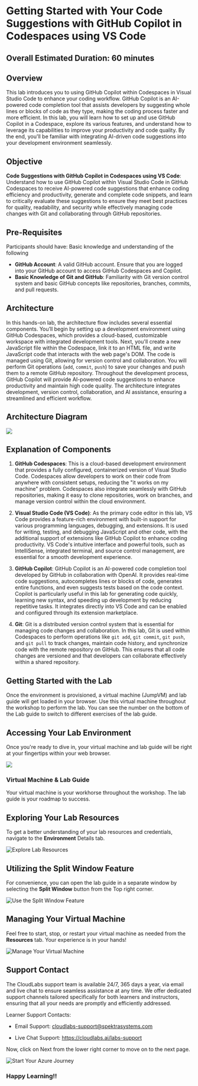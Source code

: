 # Getting Started with Your Code Suggestions with GitHub Copilot in Codespaces using VS Code

## Overall Estimated Duration: 60 minutes

## Overview

This lab introduces you to using GitHub Copilot within Codespaces in Visual Studio Code to enhance your coding workflow. GitHub Copilot is an AI-powered code completion tool that assists developers by suggesting whole lines or blocks of code as they type, making the coding process faster and more efficient. In this lab, you will learn how to set up and use GitHub Copilot in a Codespace, explore its various features, and understand how to leverage its capabilities to improve your productivity and code quality. By the end, you'll be familiar with integrating AI-driven code suggestions into your development environment seamlessly.

## Objective

**Code Suggestions with GitHub Copilot in Codespaces using VS Code**: Understand how to use GitHub Copilot within Visual Studio Code in GitHub Codespaces to receive AI-powered code suggestions that enhance coding efficiency and productivity, generate and complete code snippets, and learn to critically evaluate these suggestions to ensure they meet best practices for quality, readability, and security while effectively managing code changes with Git and collaborating through GitHub repositories.

## Pre-Requisites

Participants should have: Basic knowledge and understanding of the following

- **GitHub Account**: A valid GitHub account. Ensure that you are logged into your GitHub account to access GitHub Codespaces and Copilot.
- **Basic Knowledge of Git and GitHub**: Familiarity with Git version control system and basic GitHub concepts like repositories, branches, commits, and pull requests.

## Architecture

In this hands-on lab, the architecture flow includes several essential components. You’ll begin by setting up a development environment using GitHub Codespaces, which provides a cloud-based, customizable workspace with integrated development tools. Next, you'll create a new JavaScript file within the Codespace, link it to an HTML file, and write JavaScript code that interacts with the web page's DOM. The code is managed using Git, allowing for version control and collaboration. You will perform Git operations (`add`, `commit`, `push`) to save your changes and push them to a remote GitHub repository. Throughout the development process, GitHub Copilot will provide AI-powered code suggestions to enhance productivity and maintain high code quality. The architecture integrates development, version control, collaboration, and AI assistance, ensuring a streamlined and efficient workflow.

## Architecture Diagram

![](media/architecture.png)

## Explanation of Components

1. **GitHub Codespaces**: This is a cloud-based development environment that provides a fully configured, containerized version of Visual Studio Code. Codespaces allow developers to work on their code from anywhere with consistent setups, reducing the "it works on my machine" problem. Codespaces also integrate seamlessly with GitHub repositories, making it easy to clone repositories, work on branches, and manage version control within the cloud environment.

2. **Visual Studio Code (VS Code)**: As the primary code editor in this lab, VS Code provides a feature-rich environment with built-in support for various programming languages, debugging, and extensions. It is used for writing, testing, and debugging JavaScript and other code, with the additional support of extensions like GitHub Copilot to enhance coding productivity. VS Code's intuitive interface and powerful tools, such as IntelliSense, integrated terminal, and source control management, are essential for a smooth development experience.

3. **GitHub Copilot**: GitHub Copilot is an AI-powered code completion tool developed by GitHub in collaboration with OpenAI. It provides real-time code suggestions, autocompletes lines or blocks of code, generates entire functions, and even suggests tests based on the code context. Copilot is particularly useful in this lab for generating code quickly, learning new syntax, and speeding up development by reducing repetitive tasks. It integrates directly into VS Code and can be enabled and configured through its extension marketplace.

4. **Git**: Git is a distributed version control system that is essential for managing code changes and collaboration. In this lab, Git is used within Codespaces to perform operations like `git add`, `git commit`, `git push`, and `git pull` to track changes, maintain code history, and synchronize code with the remote repository on GitHub. This ensures that all code changes are versioned and that developers can collaborate effectively within a shared repository.

## Getting Started with the Lab

Once the environment is provisioned, a virtual machine (JumpVM) and lab guide will get loaded in your browser. Use this virtual machine throughout the workshop to perform the lab. You can see the number on the bottom of the Lab guide to switch to different exercises of the lab guide.
 
## Accessing Your Lab Environment
 
Once you're ready to dive in, your virtual machine and lab guide will be right at your fingertips within your web browser.
 
   ![](media/lab-vma.png)

### Virtual Machine & Lab Guide
 
Your virtual machine is your workhorse throughout the workshop. The lab guide is your roadmap to success.
 
## Exploring Your Lab Resources
 
To get a better understanding of your lab resources and credentials, navigate to the **Environment** Details tab.
 
![Explore Lab Resources](media/env-details(1)a.png)

## Utilizing the Split Window Feature
 
For convenience, you can open the lab guide in a separate window by selecting the **Split Window** button from the Top right corner.
 
![Use the Split Window Feature](media/spla.png)
 
## Managing Your Virtual Machine
 
Feel free to start, stop, or restart your virtual machine as needed from the **Resources** tab. Your experience is in your hands!
 
![Manage Your Virtual Machine](media/resa.png)
 
## Support Contact

The CloudLabs support team is available 24/7, 365 days a year, via email and live chat to ensure seamless assistance at any time. We offer dedicated support channels tailored specifically for both learners and instructors, ensuring that all your needs are promptly and efficiently addressed.

Learner Support Contacts:

- Email Support: cloudlabs-support@spektrasystems.com

- Live Chat Support: https://cloudlabs.ai/labs-support

Now, click on Next from the lower right corner to move on to the next page.

![Start Your Azure Journey](media/sc900-image(3).png)

### Happy Learning!!
